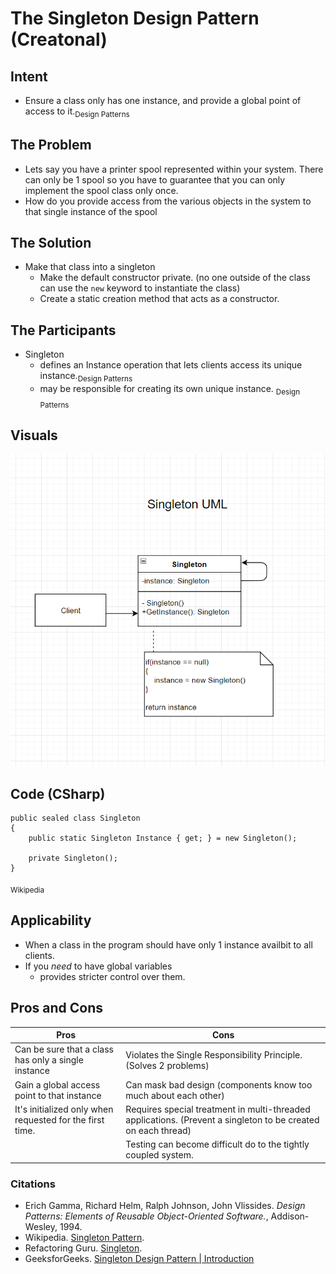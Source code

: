 # The Singleton Design Pattern (Creatonal)

## Intent
- Ensure a class only has one instance, and provide a global point of access to it.<sub>Design Patterns</sub>

## The Problem
- Lets say you have a printer spool represented within your system. There can only be 1 spool so you have to guarantee that you can only implement the spool class only once.
- How do you provide access from the various objects in the system to that single instance of the spool

## The Solution
- Make that class into a singleton
    - Make the default constructor private. (no one outside of the class can use the `new` keyword to instantiate the class)
    - Create a static creation method that acts as a constructor. 

## The Participants
- Singleton
    - defines an Instance operation that lets clients access its unique instance.<sub>Design Patterns</sub>
    - may be responsible  for creating its own unique instance. <sub>Design Patterns</sub>

## Visuals
![singleton pattern](assets/singletonpattern.png)

## Code (CSharp)
``` CSharp
public sealed class Singleton
{
    public static Singleton Instance { get; } = new Singleton();

    private Singleton();
}
```
<sub>Wikipedia</sub>

## Applicability
- When a class in the program should have only 1 instance availbit to all clients.
- If you *need* to have global variables 
    - provides stricter control over them.
    

## Pros and Cons
| Pros | Cons |
--- | ---
| Can be sure that a class has only a single instance | Violates the Single Responsibility Principle. (Solves 2 problems) |
| Gain a global access point to that instance | Can mask bad design (components know too much about each other) | 
| It's initialized only when requested for the first time. | Requires special treatment in multi-threaded applications. (Prevent a singleton to be created on each thread) |
| | Testing can become difficult do to the tightly coupled system. 

### Citations
- Erich Gamma, Richard Helm, Ralph Johnson, John Vlissides. *Design Patterns: Elements of Reusable Object-Oriented Software.*, Addison-Wesley, 1994.
- Wikipedia. [Singleton Pattern](https://en.wikipedia.org/wiki/Singleton_pattern).
- Refactoring Guru. [Singleton](https://refactoring.guru/design-patterns/singleton).
- GeeksforGeeks. [Singleton Design Pattern | Introduction](https://www.geeksforgeeks.org/singleton-design-pattern-introduction/?ref=lbp)